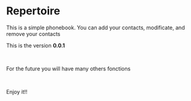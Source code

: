 <h1>Repertoire</h1>
<p>This is a simple phonebook. You can add your contacts, modificate, and remove your contacts</p>
<p>This is the version <strong>0.0.1</strong></p><br>
<p>For the future you will have many others fonctions</p><br>
<p>Enjoy it!!</p>